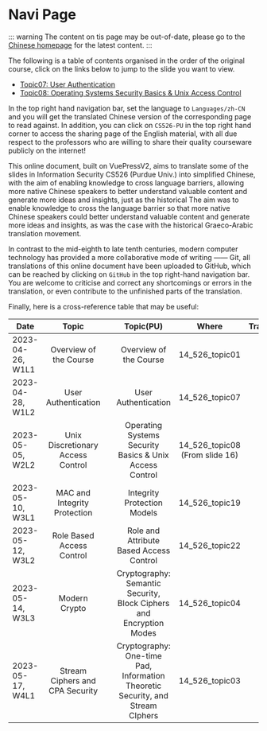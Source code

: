 # Navi Page

::: warning
The content on tis page may be out-of-date, please go to the [Chinese homepage](/) for the latest content.
:::

The following is a table of contents organised in the order of the original course, click on the links below to jump to the slide you want to view.

- [Topic07: User Authentication](/en/slides/slide07/s07.md)
- [Topic08: Operating Systems Security Basics & Unix Access Control](/en/slides/slide08/s08.md)

In the top right hand navigation bar, set the language to `Languages/zh-CN` and you will get the translated Chinese version of the corresponding page to read against. In addition, you can click on `CS526-PU` in the top right hand corner to access the sharing page of the English material, with all due respect to the professors who are willing to share their quality courseware publicly on the internet!

This online document, built on VuePressV2, aims to translate some of the slides in Information Security CS526 (Purdue Univ.) into simplified Chinese, with the aim of enabling knowledge to cross language barriers, allowing more native Chinese speakers to better understand valuable content and generate more ideas and insights, just as the historical The aim was to enable knowledge to cross the language barrier so that more native Chinese speakers could better understand valuable content and generate more ideas and insights, as was the case with the historical Graeco-Arabic translation movement.

In contrast to the mid-eighth to late tenth centuries, modern computer technology has provided a more collaborative mode of writing —— Git, all translations of this online document have been uploaded to GitHub, which can be reached by clicking on `GitHub` in the top right-hand navigation bar. You are welcome to criticise and correct any shortcomings or errors in the translation, or even contribute to the unfinished parts of the translation.

Finally, here is a cross-reference table that may be useful:

| Date             | Topic   | | Topic(PU)    | Where | Translation
| ---------------- | :----------: |-|:------------:| :----:| :-:
| 2023-04-26, W1L1 | Overview of the Course | | Overview of the Course | 14_526_topic01 | [:upside_down_face:](/slides/slide00/s00.md)
| 2023-04-28, W1L2 | User Authentication | | User Authentication | 14_526_topic07 | [:slightly_smiling_face:](/slides/slide07/s07.md)
| 2023-05-05, W2L2 | Unix Discretionary Access Control | | Operating Systems Security Basics & Unix Access Control | 14_526_topic08 (From slide 16) | [:slightly_smiling_face:](/slides/slide08/s08.md)
| 2023-05-10, W3L1 | MAC and Integrity Protection | | Integrity Protection Models | 14_526_topic19 | :upside_down_face:
| 2023-05-12, W3L2 | Role Based Access Control | | Role and Attribute Based Access Control | 14_526_topic22 | :upside_down_face:
| 2023-05-14, W3L3 | Modern Crypto | | Cryptography: Semantic Security, Block Ciphers and Encryption Modes | 14_526_topic04 | :upside_down_face:
| 2023-05-17, W4L1 | Stream Ciphers and CPA Security | | Cryptography: One-time Pad, Information  Theoretic Security, and Stream CIphers | 14_526_topic03 | [:slightly_smiling_face:](/slides/slide03/s03.md)